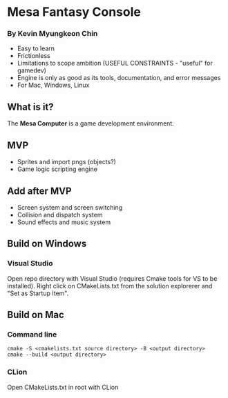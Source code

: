 # Mesa Fantasy Console
### By Kevin Myungkeon Chin

- Easy to learn
- Frictionless
- Limitations to scope ambition (USEFUL CONSTRAINTS - "useful" for gamedev)
- Engine is only as good as its tools, documentation, and error messages
- For Mac, Windows, Linux

## What is it?

The **Mesa Computer** is a game development environment.

## MVP
- Sprites and import pngs (objects?)
- Game logic scripting engine

## Add after MVP
- Screen system and screen switching
- Collision and dispatch system
- Sound effects and music system


## Build on Windows

### Visual Studio
Open repo directory with Visual Studio (requires Cmake tools for VS to be installed).
Right click on CMakeLists.txt from the solution explorerer and "Set as Startup Item".


## Build on Mac

### Command line
```
cmake -S <cmakelists.txt source directory> -B <output directory>
cmake --build <output directory>
```
### CLion
Open CMakeLists.txt in root with CLion